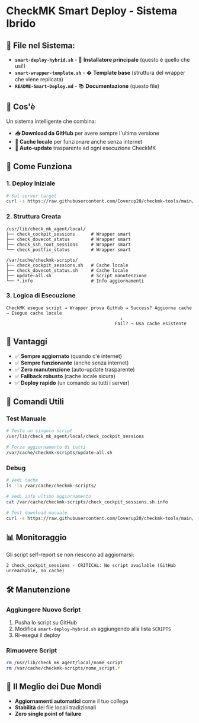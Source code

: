 # CheckMK Smart Deploy - Sistema Ibrido

## 📁 **File nel Sistema:**

- **`smart-deploy-hybrid.sh`** - 🚀 **Installatore principale** (questo è quello che usi!)
- **`smart-wrapper-template.sh`** - � **Template base** (struttura del wrapper che viene replicata)
- **`README-Smart-Deploy.md`** - 📚 **Documentazione** (questo file)

## 🎯 **Cos'è**

Un sistema intelligente che combina:
- **📥 Download da GitHub** per avere sempre l'ultima versione
- **💾 Cache locale** per funzionare anche senza internet
- **🔄 Auto-update** trasparente ad ogni esecuzione CheckMK

## 🚀 **Come Funziona**

### **1. Deploy Iniziale**
```bash
# Sul server target
curl -s https://raw.githubusercontent.com/Coverup20/checkmk-tools/main/script-Tools/smart-deploy-hybrid.sh | sudo bash
```

### **2. Struttura Creata**
```
/usr/lib/check_mk_agent/local/
├── check_cockpit_sessions      # Wrapper smart
├── check_dovecot_status        # Wrapper smart  
├── check_ssh_root_sessions     # Wrapper smart
└── check_postfix_status        # Wrapper smart

/var/cache/checkmk-scripts/
├── check_cockpit_sessions.sh   # Cache locale
├── check_dovecot_status.sh     # Cache locale
├── update-all.sh               # Script manutenzione
└── *.info                      # Info aggiornamenti
```

### **3. Logica di Esecuzione**
```
CheckMK esegue script → Wrapper prova GitHub → Success? Aggiorna cache → Esegue cache locale
                                           ↓
                                         Fail? → Usa cache esistente
```

## 🎯 **Vantaggi**

- ✅ **Sempre aggiornato** (quando c'è internet)
- ✅ **Sempre funzionante** (anche senza internet)  
- ✅ **Zero manutenzione** (auto-update trasparente)
- ✅ **Fallback robusto** (cache locale sicura)
- ✅ **Deploy rapido** (un comando su tutti i server)

## 🔧 **Comandi Utili**

### **Test Manuale**
```bash
# Testa un singolo script
/usr/lib/check_mk_agent/local/check_cockpit_sessions

# Forza aggiornamento di tutti
/var/cache/checkmk-scripts/update-all.sh
```

### **Debug**
```bash
# Vedi cache
ls -la /var/cache/checkmk-scripts/

# Vedi info ultimo aggiornamento  
cat /var/cache/checkmk-scripts/check_cockpit_sessions.sh.info

# Test download manuale
curl -s https://raw.githubusercontent.com/Coverup20/checkmk-tools/main/script-check-ns7/check_cockpit_sessions.sh
```

## 📊 **Monitoraggio**

Gli script self-report se non riescono ad aggiornarsi:
```
2 check_cockpit_sessions - CRITICAL: No script available (GitHub unreachable, no cache)
```

## 🛠️ **Manutenzione**

### **Aggiungere Nuovo Script**
1. Pusha lo script su GitHub
2. Modifica `smart-deploy-hybrid.sh` aggiungendo alla lista `SCRIPTS`
3. Ri-esegui il deploy

### **Rimuovere Script**
```bash
rm /usr/lib/check_mk_agent/local/nome_script
rm /var/cache/checkmk-scripts/nome_script.*
```

## 🎉 **Il Meglio dei Due Mondi**

- **Aggiornamenti automatici** come il tuo collega
- **Stabilità** dei file locali tradizionali
- **Zero single point of failure**